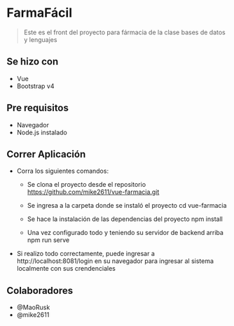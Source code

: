 # FarmaFácil

> Este es el front del proyecto para fármacia de la clase bases de datos y lenguajes

## Se hizo con

- Vue
- Bootstrap v4

## Pre requisitos

- Navegador
- Node.js instalado


## Correr Aplicación

- Corra los siguientes comandos:
  - Se clona el proyecto desde el repositorio https://github.com/mike2611/vue-farmacia.git

  - Se ingresa a la carpeta donde se instaló el proyecto cd vue-farmacia

  - Se hace la instalación de las dependencias del proyecto npm install

  - Una vez configurado todo y teniendo su servidor de backend arriba npm run serve

- Si realizo todo correctamente, puede ingresar a http://localhost:8081/login en su navegador para ingresar al sistema localmente con sus crendenciales

## Colaboradores
- @MaoRusk
- @mike2611
